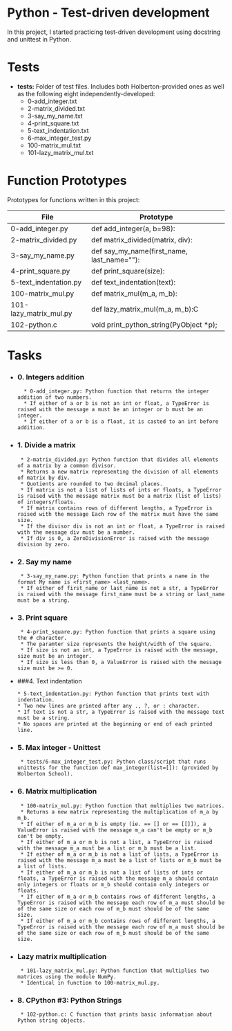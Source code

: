 # **Python - Test-driven development**

In this project, I started practicing test-driven development using docstring and unittest in Python.


# Tests 
* **tests:** Folder of test files. Includes both Holberton-provided ones as well as the following eight independently-developed:
  * 0-add_integer.txt
  * 2-matrix_divided.txt
  * 3-say_my_name.txt
  * 4-print_square.txt
  * 5-text_indentation.txt
  * 6-max_integer_test.py
  * 100-matrix_mul.txt
  * 101-lazy_matrix_mul.txt

# Function Prototypes 
Prototypes for functions written in this project:

| **File**	| **Prototype** |
| --- | --- |
| 0-add_integer.py	| def add_integer(a, b=98): |
| 2-matrix_divided.py	| def matrix_divided(matrix, div): |
| 3-say_my_name.py	| def say_my_name(first_name, last_name=""): |
| 4-print_square.py	| def print_square(size): |
| 5-text_indentation.py	| def text_indentation(text): |
| 100-matrix_mul.py	| def matrix_mul(m_a, m_b): |
| 101-lazy_matrix_mul.py	| def lazy_matrix_mul(m_a, m_b):C
| 102-python.c	| void print_python_string(PyObject *p); |


# Tasks 

* ### 0. Integers addition

        * 0-add_integer.py: Python function that returns the integer addition of two numbers.
        * If either of a or b is not an int or float, a TypeError is raised with the message a must be an integer or b must be an integer.
        * If either of a or b is a float, it is casted to an int before addition.

 * ### 1. Divide a matrix
 
        * 2-matrix_divided.py: Python function that divides all elements of a matrix by a common divisor.
        * Returns a new matrix representing the division of all elements of matrix by div.
        * Quotients are rounded to two decimal places.
        * If matrix is not a list of lists of ints or floats, a TypeError is raised with the message matrix must be a matrix (list of lists) of integers/floats.
        * If matrix contains rows of different lengths, a TypeError is raised with the message Each row of the matrix must have the same size.
        * If the divisor div is not an int or float, a TypeError is raised with the message div must be a number.
        * If div is 0, a ZeroDivisionError is raised with the message division by zero.

 * ### 2. Say my name
 
        * 3-say_my_name.py: Python function that prints a name in the format My name is <first_name> <last_name>.
        * If either of first_name or last_name is not a str, a TypeError is raised with the message first_name must be a string or last_name must be a string.

 * ### 3. Print square
 
        * 4-print_square.py: Python function that prints a square using the # character.
        * The paramter size represents the height/width of the square.
        * If size is not an int, a TypeError is raised with the message, size must be an integer.
        * If size is less than 0, a ValueError is raised with the message size must be >= 0.
        
  * ###4. Text indentation
 
        * 5-text_indentation.py: Python function that prints text with indentation.
        * Two new lines are printed after any ., ?, or : character.
        * If text is not a str, a TypeError is raised with the message text must be a string.
        * No spaces are printed at the beginning or end of each printed line.

 * ### 5. Max integer - Unittest
 
        * tests/6-max_integer_test.py: Python class/script that runs unittests for the function def max_integer(list=[]): (provided by Holberton School).

 * ### 6. Matrix multiplication
 
        * 100-matrix_mul.py: Python function that multiplies two matrices.
        * Returns a new matrix representing the multiplication of m_a by m_b.
        * If either of m_a or m_b is empty (ie. == [] or == [[]]), a ValueError is raised with the message m_a can't be empty or m_b can't be empty.
        * If either of m_a or m_b is not a list, a TypeError is raised with the message m_a must be a list or m_b must be a list.
        * If either of m_a or m_b is not a list of lists, a TypeError is raised with the message m_a must be a list of lists or m_b must be a list of lists.
        * If either of m_a or m_b is not a list of lists of ints or floats, a TypeError is raised with the message m_a should contain only integers or floats or m_b should contain only integers or floats.
        * If either of m_a or m_b contains rows of different lengths, a TypeError is raised with the message each row of m_a must should be of the same size or each row of m_b must should be of the same size.
        * If either of m_a or m_b contains rows of different lengths, a TypeError is raised with the message each row of m_a must should be of the same size or each row of m_b must should be of the same size.

 * ### Lazy matrix multiplication
 
        * 101-lazy_matrix_mul.py: Python function that multiplies two matrices using the module NumPy.
        * Identical in function to 100-matrix_mul.py.

 * ### 8. CPython #3: Python Strings
 
        * 102-python.c: C function that prints basic information about Python string objects.
